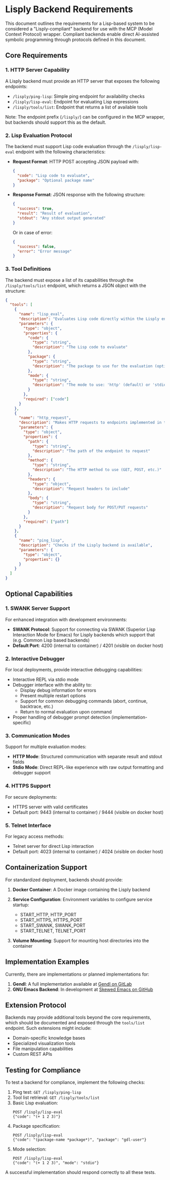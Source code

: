 # Lisply Backend Requirements

This document outlines the requirements for a Lisp-based system to be
considered a "Lisply-compliant" backend for use with the MCP (Model
Context Protocol) wrapper. Compliant backends enable direct
AI-assisted symbolic programming through protocols defined in this
document.

## Core Requirements

### 1. HTTP Server Capability

A Lisply backend must provide an HTTP server that exposes the following endpoints:

- `/lisply/ping-lisp`: Simple ping endpoint for availability checks
- `/lisply/lisp-eval`: Endpoint for evaluating Lisp expressions
- `/lisply/tools/list`: Endpoint that returns a list of available tools

Note: The endpoint prefix (`/lisply/`) can be configured in the MCP wrapper, but backends should support this as the default.

### 2. Lisp Evaluation Protocol

The backend must support Lisp code evaluation through the `/lisply/lisp-eval` endpoint with the following characteristics:

- **Request Format**: HTTP POST accepting JSON payload with:
  ```json
  {
    "code": "Lisp code to evaluate",
    "package": "Optional package name"
  }
  ```

- **Response Format**: JSON response with the following structure:
  ```json
  {
    "success": true,
    "result": "Result of evaluation",
    "stdout": "Any stdout output generated"
  }
  ```
  
  Or in case of error:
  ```json
  {
    "success": false,
    "error": "Error message"
  }
  ```

### 3. Tool Definitions

The backend must expose a list of its capabilities through the `/lisply/tools/list` endpoint, which returns a JSON object with the structure:

```json
{
  "tools": [
    {
      "name": "lisp_eval",
      "description": "Evaluates Lisp code directly within the Lisply environment",
      "parameters": {
        "type": "object",
        "properties": {
          "code": {
            "type": "string",
            "description": "The Lisp code to evaluate"
          },
          "package": {
            "type": "string",
            "description": "The package to use for the evaluation (optional)"
          },
          "mode": {
            "type": "string",
            "description": "The mode to use: 'http' (default) or 'stdio' for interactive REPL"
          }
        },
        "required": ["code"]
      }
    },
    {
      "name": "http_request",
      "description": "Makes HTTP requests to endpoints implemented in the Lisply environment",
      "parameters": {
        "type": "object",
        "properties": {
          "path": {
            "type": "string",
            "description": "The path of the endpoint to request"
          },
          "method": {
            "type": "string",
            "description": "The HTTP method to use (GET, POST, etc.)"
          },
          "headers": {
            "type": "object",
            "description": "Request headers to include"
          },
          "body": {
            "type": "string",
            "description": "Request body for POST/PUT requests"
          }
        },
        "required": ["path"]
      }
    },
    {
      "name": "ping_lisp",
      "description": "Checks if the Lisply backend is available",
      "parameters": {
        "type": "object",
        "properties": {}
      }
    }
  ]
}
```

## Optional Capabilities

### 1. SWANK Server Support

For enhanced integration with development environments:

- **SWANK Protocol**: Support for connecting via SWANK (Superior Lisp Interaction Mode for Emacs) for Lisply backends which support that (e.g. Common Lisp based backends)
- **Default Port**: 4200 (internal to container) / 4201 (visible on docker host)

### 2. Interactive Debugger

For local deployments, provide interactive debugging capabilities:

- Interactive REPL via stdio mode
- Debugger interface with the ability to:
  - Display debug information for errors
  - Present multiple restart options
  - Support for common debugging commands (abort, continue, backtrace, etc.)
  - Return to normal evaluation upon command
- Proper handling of debugger prompt detection (implementation-specific)

### 3. Communication Modes

Support for multiple evaluation modes:

- **HTTP Mode**: Structured communication with separate result and stdout fields
- **Stdio Mode**: Direct REPL-like experience with raw output formatting and debugger support

### 4. HTTPS Support

For secure deployments:

- HTTPS server with valid certificates
- Default port: 9443 (internal to container) / 9444 (visible on docker host)

### 5. Telnet Interface

For legacy access methods:

- Telnet server for direct Lisp interaction
- Default port: 4023 (internal to container) / 4024 (visible on docker host)

## Containerization Support

For standardized deployment, backends should provide:

1. **Docker Container**: A Docker image containing the Lisply backend
2. **Service Configuration**: Environment variables to configure service startup:
   - START_HTTP, HTTP_PORT
   - START_HTTPS, HTTPS_PORT
   - START_SWANK, SWANK_PORT
   - START_TELNET, TELNET_PORT

3. **Volume Mounting**: Support for mounting host directories into the container

## Implementation Examples

Currently, there are implementations or planned implementations for:

1. **Gendl**: A full implementation available at [Gendl on GitLab](https://gitlab.common-lisp.net/gendl/gendl)
2. **GNU Emacs Backend**: In development at [Skewed Emacs on GitHub](https://github.com/gornskew/skewed-emacs.git)

## Extension Protocol

Backends may provide additional tools beyond the core requirements, which should be documented and exposed through the `tools/list` endpoint. Such extensions might include:

- Domain-specific knowledge bases
- Specialized visualization tools
- File manipulation capabilities
- Custom REST APIs

## Testing for Compliance

To test a backend for compliance, implement the following checks:

1. Ping test: `GET /lisply/ping-lisp`
2. Tool list retrieval: `GET /lisply/tools/list`
3. Basic Lisp evaluation: 
   ```
   POST /lisply/lisp-eval
   {"code": "(+ 1 2 3)"}
   ```
4. Package specification:
   ```
   POST /lisply/lisp-eval
   {"code": "(package-name *package*)", "package": "gdl-user"}
   ```
5. Mode selection:
   ```
   POST /lisply/lisp-eval
   {"code": "(+ 1 2 3)", "mode": "stdio"}
   ```

A successful implementation should respond correctly to all these tests.
